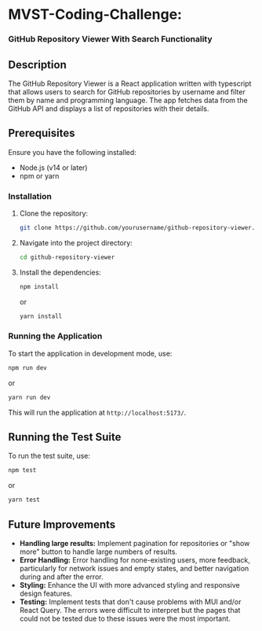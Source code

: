 # MVST-Coding-Challenge:

### GitHub Repository Viewer With Search Functionality

## Description

The GitHub Repository Viewer is a React application written with typescript that allows users to search for GitHub repositories by username and filter them by name and programming language. The app fetches data from the GitHub API and displays a list of repositories with their details.

## Prerequisites

Ensure you have the following installed:

- Node.js (v14 or later)
- npm or yarn

### Installation

1. Clone the repository:

   ```bash
   git clone https://github.com/yourusername/github-repository-viewer.git
   ```

2. Navigate into the project directory:

   ```bash
   cd github-repository-viewer
   ```

3. Install the dependencies:

   ```bash
   npm install
   ```

   or

   ```bash
   yarn install
   ```

### Running the Application

To start the application in development mode, use:

```bash
npm run dev
```

or

```bash
yarn run dev
```

This will run the application at `http://localhost:5173/`.

## Running the Test Suite

To run the test suite, use:

```bash
npm test
```

or

```bash
yarn test
```

## Future Improvements

- **Handling large results:** Implement pagination for repositories or "show more" button to handle large numbers of results.
- **Error Handling:** Error handling for none-existing users, more feedback, particularly for network issues and empty states, and better navigation during and after the error.
- **Styling:** Enhance the UI with more advanced styling and responsive design features.
- **Testing:** Implement tests that don't cause problems with MUI and/or React Query. The errors were difficult to interpret but the pages that could not be tested due to these issues were the most important.
